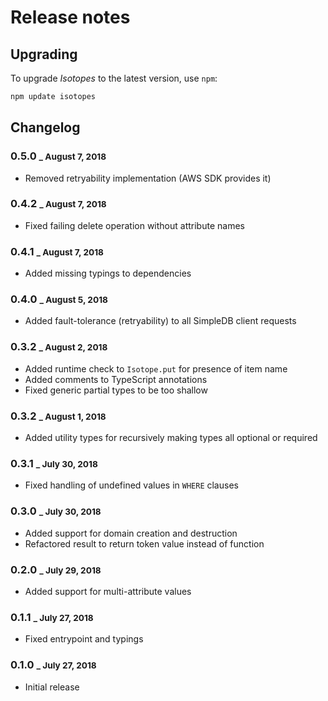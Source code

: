 # Release notes

## Upgrading

To upgrade *Isotopes* to the latest version, use `npm`:

``` sh
npm update isotopes
```

## Changelog

### 0.5.0 <small>_ August 7, 2018</small>

* Removed retryability implementation (AWS SDK provides it)

### 0.4.2 <small>_ August 7, 2018</small>

* Fixed failing delete operation without attribute names

### 0.4.1 <small>_ August 7, 2018</small>

* Added missing typings to dependencies

### 0.4.0 <small>_ August 5, 2018</small>

* Added fault-tolerance (retryability) to all SimpleDB client requests

### 0.3.2 <small>_ August 2, 2018</small>

* Added runtime check to `Isotope.put` for presence of item name
* Added comments to TypeScript annotations
* Fixed generic partial types to be too shallow

### 0.3.2 <small>_ August 1, 2018</small>

* Added utility types for recursively making types all optional or required

### 0.3.1 <small>_ July 30, 2018</small>

* Fixed handling of undefined values in `WHERE` clauses

### 0.3.0 <small>_ July 30, 2018</small>

* Added support for domain creation and destruction
* Refactored result to return token value instead of function

### 0.2.0 <small>_ July 29, 2018</small>

* Added support for multi-attribute values

### 0.1.1 <small>_ July 27, 2018</small>

* Fixed entrypoint and typings

### 0.1.0 <small>_ July 27, 2018</small>

* Initial release
